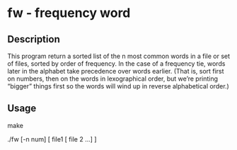# fw - frequency word
## Description
This program return a sorted list of the n most common words in a file or set of
files, sorted by order of frequency. In the case of a frequency tie, words later in the alphabet take
precedence over words earlier. (That is, sort first on numbers, then on the words in lexographical
order, but we’re printing “bigger” things first so the words will wind up in reverse alphabetical
order.)
## Usage
make

./fw [-n num] [ file1 [ file 2 ...] ]

